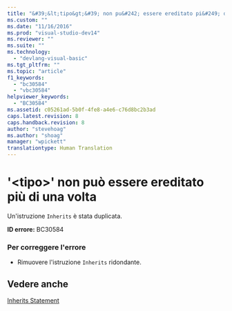 ```yaml
---
title: "&#39;&lt;tipo&gt;&#39; non pu&#242; essere ereditato pi&#249; di una volta | Microsoft Docs"
ms.custom: ""
ms.date: "11/16/2016"
ms.prod: "visual-studio-dev14"
ms.reviewer: ""
ms.suite: ""
ms.technology: 
  - "devlang-visual-basic"
ms.tgt_pltfrm: ""
ms.topic: "article"
f1_keywords: 
  - "bc30584"
  - "vbc30584"
helpviewer_keywords: 
  - "BC30584"
ms.assetid: c05261ad-5b0f-4fe8-a4e6-c76d8bc2b3ad
caps.latest.revision: 8
caps.handback.revision: 8
author: "stevehoag"
ms.author: "shoag"
manager: "wpickett"
translationtype: Human Translation
---
```

# &#39;&lt;tipo&gt;&#39; non pu&#242; essere ereditato pi&#249; di una volta
Un'istruzione `Inherits` è stata duplicata.  
  
 **ID errore:** BC30584  
  
### Per correggere l'errore  
  
-   Rimuovere l'istruzione `Inherits` ridondante.  
  
## Vedere anche  
 [Inherits Statement](../../visual-basic/language-reference/statements/inherits-statement.md)